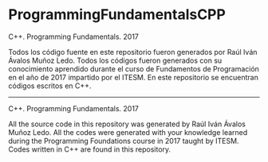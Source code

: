 # ProgrammingFundamentalsCPP

C++. Programming Fundamentals. 2017

Todos los código fuente en este repositorio fueron generados por Raúl Iván Ávalos Muñoz Ledo. Todos los códigos fueron generados con su conocimiento aprendido durante el curso de Fundamentos de Programación en el año de 2017 impartido por el ITESM. En este repositorio se encuentran códigos escritos en C++.

***********************************************************************************************************************************************

C++. Programming Fundamentals. 2017

All the source code in this repository was generated by Raúl Iván Ávalos Muñoz Ledo. All the codes were generated with your knowledge learned during the Programming Foundations course in 2017 taught by ITESM. Codes written in C++ are found in this repository.
